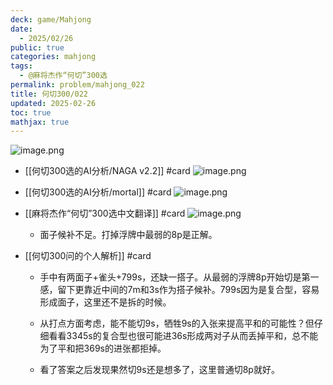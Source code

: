 ```yaml
---
deck: game/Mahjong
date:
  - 2025/02/26
public: true
categories: mahjong
tags:
  - @麻将杰作“何切”300选
permalink: problem/mahjong_022
title: 何切300/022
updated: 2025-02-26
toc: true
mathjax: true
---
```


![image.png](/assets/image_1740530829105_0.png)

  + [[何切300选的AI分析/NAGA v2.2]] #card
![image.png](/assets/image_1740530835054_0.png)

  + [[何切300选的AI分析/mortal]] #card
![image.png](/assets/image_1740530841903_0.png)

  + [[麻将杰作“何切”300选中文翻译]] #card
![image.png](/assets/image_1740530850439_0.png)

    + 面子候补不足。打掉浮牌中最弱的8p是正解。

  + [[何切300问的个人解析]] #card
    + 手中有两面子+雀头+799s，还缺一搭子。从最弱的浮牌8p开始切是第一感，留下更靠近中间的7m和3s作为搭子候补。799s因为是复合型，容易形成面子，这里还不是拆的时候。

    + 从打点方面考虑，能不能切9s，牺牲9s的入张来提高平和的可能性？但仔细看看3345s的复合型也很可能进36s形成两对子从而丢掉平和，总不能为了平和把369s的进张都拒掉。

    + 看了答案之后发现果然切9s还是想多了，这里普通切8p就好。
